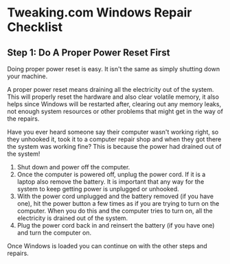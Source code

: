 # Tweaking.com Windows Repair Checklist



## Step 1: Do A Proper Power Reset First

Doing proper power reset is easy. It isn't the same as simply shutting down  your machine.

A proper power reset means draining all the electricity out  of the system.
This will properly reset the hardware and also clear volatile  memory, it also helps since Windows will be restarted after, clearing out any  memory leaks, not enough system resources or other problems that might get in  the way of the repairs.

Have you ever heard someone say their computer  wasn't working right, so they unhooked it, took it to a computer repair shop and  when they got there the system was working fine? This is because the power had  drained out of the system!

1. Shut down and power off the computer.
2. Once the computer is powered off, unplug the power cord. If it is a laptop also remove the battery. It is important that any way for the system to keep getting power is unplugged or unhooked.
3. With the power cord unplugged and the battery removed (if you have one), hit the power button a few times as if you are trying to turn on the computer. When you  do this and the computer tries to turn on, all the electricity is drained out of  the system.
4. Plug the power cord back in and reinsert the battery (if you have one) and turn the computer on.

Once Windows is loaded you can continue on with the other steps  and repairs.

